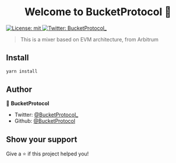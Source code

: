 <h1 align="center">Welcome to BucketProtocol 👋</h1>
<p>
  <a href="#" target="_blank">
    <img alt="License: mit" src="https://img.shields.io/badge/License-mit-yellow.svg" />
  </a>
  <a href="https://twitter.com/BucketProtocol_" target="_blank">
    <img alt="Twitter: BucketProtocol_" src="https://img.shields.io/twitter/follow/BucketProtocol_.svg?style=social" />
  </a>
</p>

> This is a mixer based on EVM architecture, from Arbitrum

## Install

```sh
yarn install
```

## Author

👤 **BucketProtocol**

* Twitter: [@BucketProtocol\_](https://twitter.com/BucketProtocol\_)
* Github: [@BucketProtocol](https://github.com/BucketProtocol)

## Show your support

Give a ⭐️ if this project helped you!
